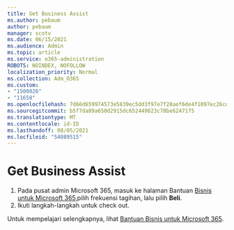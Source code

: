 ```yaml
---
title: Get Business Assist
ms.author: pebaum
author: pebaum
manager: scotv
ms.date: 06/15/2021
ms.audience: Admin
ms.topic: article
ms.service: o365-administration
ROBOTS: NOINDEX, NOFOLLOW
localization_priority: Normal
ms.collection: Adm_O365
ms.custom:
- "1500026"
- "11658"
ms.openlocfilehash: 7d66d659974573e5839ec5dd3f97e7f28aef6de4f1097ec26cd3df9b00495de5
ms.sourcegitcommit: b5f7da89a650d2915dc652449623c78be6247175
ms.translationtype: MT
ms.contentlocale: id-ID
ms.lasthandoff: 08/05/2021
ms.locfileid: "54089515"
---
```

# <a name="get-business-assist"></a>Get Business Assist

1. Pada pusat admin Microsoft 365, masuk ke halaman Bantuan [Bisnis untuk Microsoft 365,](https://go.microsoft.com/fwlink/p/?linkid=2158423)pilih frekuensi tagihan, lalu pilih **Beli**.
2. Ikuti langkah-langkah untuk check out.

Untuk mempelajari selengkapnya, lihat [Bantuan Bisnis untuk Microsoft 365](/microsoft-365/admin/misc/business-assist).